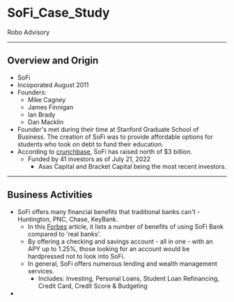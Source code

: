 # SoFi_Case_Study
Robo Advisory

---

## Overview and Origin
* SoFi
* Incoporated August 2011
* Founders:
    * Mike Cagney
    * James Finnigan
    * Ian Brady
    * Dan Macklin
* Founder's met during their time at Stanford Graduate School of Business. The creation of SoFi was to provide affordable options for students who took on debt to fund their education.
* According to [crunchbase](https://www.crunchbase.com/organization/social-finance/company_financials), SoFi has raised north of $3 billion.
    * Funded by 41 investors as of July 21, 2022
        * Asas Capital and Bracket Capital being the most recent investors.

---

## Business Activities
* SoFi offers many financial benefits that traditional banks can't - Huntington, PNC, Chase, KeyBank.
    * In this [Forbes](https://www.forbes.com/advisor/banking/sofi-bank-review/) article, it lists a number of benefits of using SoFi Bank compared to 'real banks'.
    * By offering a checking and savings account - all in one - with an APY up to 1.25%, those looking for an account would be hardpressed not to look into SoFi.
    * In general, SoFi offers numerous lending and wealth management services.
        * Includes: Investing, Personal Loans, Student Loan Refinancing, Credit Card, Credit Score & Budgeting
* 


